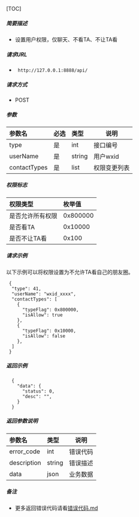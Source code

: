 


[TOC]
    
##### 简要描述

- 设置用户权限，仅聊天、不看TA、不让TA看

##### 请求URL
- ` http://127.0.0.1:8888/api/`
  
##### 请求方式
- POST 

##### 参数

| 参数名          | 必选 | 类型     | 说明     |   
|:-------------|:---|:-------|--------|   
| type         | 是  | int    | 接口编号   |   
| userName     | 是  | string | 用户wxid |   
| contactTypes | 是  | list   | 权限变更列表 |   

##### 权限标志

| 权限类型     | 枚举值      |   
|:---------|:---------|   
| 是否允许所有权限 | 0x800000 |   
| 是否看TA    | 0x10000  |   
| 是否不让TA看  | 0x100    |   

##### 请求示例
以下示例可以将权限设置为不允许TA看自己的朋友圈。
```
 {
  "type": 41,
  "userName": "wxid_xxxx",
  "contactTypes": [
    {
      "typeFlag": 0x800000,
      "isAllow": true
    },
    {
      "typeFlag": 0x10000,
      "isAllow": false
    },
  ]
 } 
```

##### 返回示例 

``` 
  {
    "data": {
      "status": 0,
      "desc": "",
    }
  }
```

##### 返回参数说明 

| 参数名         | 类型     | 说明   |   
|:------------|:-------|------|   
| error_code  | int    | 错误代码 |   
| description | string | 错误描述 |   
| data        | json   | 业务数据 |   

##### 备注 

- 更多返回错误代码请看[错误代码.md](../错误代码.md)





